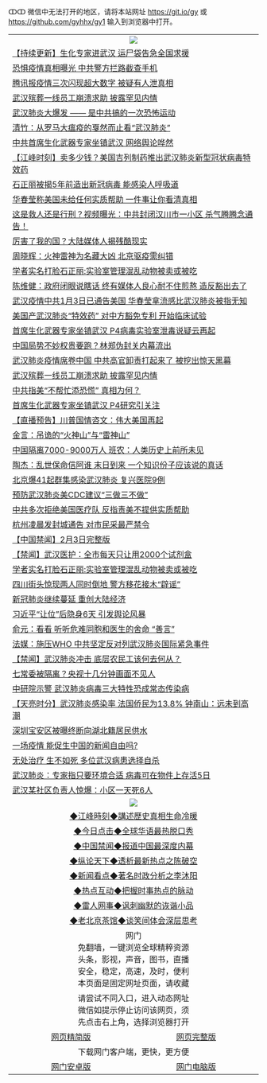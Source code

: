 ↀↀ 微信中无法打开的地区，请将本站网址 https://git.io/gy 或 https://github.com/gyhhx/gy1 输入到浏览器中打开。 

 <table>

  <tr>
    <td colspan="2" align=center><img src="https://cdn.jsdelivr.net/gh/gyoupiodf/im1/20190822-2.jpg"></td>
 </tr>
<tr><td colspan="2" align="left"><a href="https://xball.casa/oo.aspx?name=c1120084&key=eqxowaguscvmxdgc&from=gy">【持续更新】生化专家进武汉 运尸袋告急全国求援</a></td></tr>
<tr><td colspan="2" align="left"><a href="https://xball.casa/oo.aspx?name=c1125671&key=eqxowaguscvmxdgc&from=gy">恐惧疫情真相曝光 中共警方拦路截查手机</a></td></tr>
<tr><td colspan="2" align="left"><a href="https://xball.casa/oo.aspx?name=c1125652&key=eqxowaguscvmxdgc&from=gy">腾讯报疫情三次闪现超大数字 被疑有人泄真相</a></td></tr>
<tr><td colspan="2" align="left"><a href="https://xball.casa/oo.aspx?name=c1125669&key=eqxowaguscvmxdgc&from=gy">武汉殡葬一线员工崩溃求助 披露罕见内情</a></td></tr>
<tr><td colspan="2" align="left"><a href="https://xball.casa/oo.aspx?name=c1125604&key=eqxowaguscvmxdgc&from=gy">武汉肺炎大爆发 —— 是中共搞的一次恐怖运动</a></td></tr>
<tr><td colspan="2" align="left"><a href="https://xball.casa/oo.aspx?name=c1125603&key=eqxowaguscvmxdgc&from=gy">清竹：从罗马大瘟疫的戛然而止看“武汉肺炎”</a></td></tr>
<tr><td colspan="2" align="left"><a href="https://xball.casa/oo.aspx?name=c1125686&key=eqxowaguscvmxdgc&from=gy">中共首席生化武器专家坐镇武汉 网络舆论哗然</a></td></tr>
<tr><td colspan="2" align="left"><a href="https://xball.casa/oo.aspx?name=c1125553&key=eqxowaguscvmxdgc&from=gy">【江峰时刻】卖多少钱？美国吉列制药推出武汉肺炎新型冠状病毒特效药</a></td></tr>
<tr><td colspan="2" align="left"><a href="https://xball.casa/oo.aspx?name=c1125628&key=eqxowaguscvmxdgc&from=gy">石正丽被揭5年前造出新冠病毒 能感染人呼吸道</a></td></tr>
<tr><td colspan="2" align="left"><a href="https://xball.casa/oo.aspx?name=c1125732&key=eqxowaguscvmxdgc&from=gy">华春莹称美国未给任何实质帮助 一件事让你看清真相</a></td></tr>
<tr><td colspan="2" align="left"><a href="https://xball.casa/oo.aspx?name=c1125710&key=eqxowaguscvmxdgc&from=gy">这是救人还是行刑？视频曝光：中共封闭汉川市一小区 杀气腾腾念通告！</a></td></tr>
<tr><td colspan="2" align="left"><a href="https://xball.casa/oo.aspx?name=c1125643&key=eqxowaguscvmxdgc&from=gy">厉害了我的国？大陆媒体人揭残酷现实</a></td></tr>
<tr><td colspan="2" align="left"><a href="https://xball.casa/oo.aspx?name=c1125627&key=eqxowaguscvmxdgc&from=gy">周晓辉：火神雷神为名藏大凶 北京驱疫需纠错</a></td></tr>
<tr><td colspan="2" align="left"><a href="https://xball.casa/oo.aspx?name=c1125663&key=eqxowaguscvmxdgc&from=gy">学者实名打脸石正丽:实验室管理混乱动物被卖或被吃</a></td></tr>
<tr><td colspan="2" align="left"><a href="https://xball.casa/oo.aspx?name=c1125717&key=eqxowaguscvmxdgc&from=gy">陈维健：政府闭眼说瞎话 终有媒体人良心耐不住煎熬 造反豁出去了</a></td></tr>
<tr><td colspan="2" align="left"><a href="https://xball.casa/oo.aspx?name=c1125618&key=eqxowaguscvmxdgc&from=gy">武汉疫情中共1月3日已通告美国 华春莹拿流感比武汉肺炎被指无知</a></td></tr>
<tr><td colspan="2" align="left"><a href="https://xball.casa/oo.aspx?name=c1125765&key=eqxowaguscvmxdgc&from=gy">美国产武汉肺炎“特效药” 对中方豁免专利 开始临床试验</a></td></tr>
<tr><td colspan="2" align="left"><a href="https://xball.casa/oo.aspx?name=c1125734&key=eqxowaguscvmxdgc&from=gy">首席生化武器专家坐镇武汉 P4病毒实验室泄毒说疑云再起</a></td></tr>
<tr><td colspan="2" align="left"><a href="https://xball.casa/oo.aspx?name=c1125763&key=eqxowaguscvmxdgc&from=gy">中国局势不妙权贵要跑？林郑伪封关内幕流出</a></td></tr>
<tr><td colspan="2" align="left"><a href="https://xball.casa/oo.aspx?name=c1125746&key=eqxowaguscvmxdgc&from=gy">武汉肺炎疫情席卷中国 中共高官卸责打起来了 被挖出惊天黑幕</a></td></tr>
<tr><td colspan="2" align="left"><a href="https://xball.casa/oo.aspx?name=c1125711&key=eqxowaguscvmxdgc&from=gy">武汉殡葬一线员工崩溃求助 披露罕见内情</a></td></tr>
<tr><td colspan="2" align="left"><a href="https://xball.casa/oo.aspx?name=c1125676&key=eqxowaguscvmxdgc&from=gy">中共指美“不帮忙添恐慌” 真相为何？</a></td></tr>
<tr><td colspan="2" align="left"><a href="https://xball.casa/oo.aspx?name=c1125668&key=eqxowaguscvmxdgc&from=gy">首席生化武器专家坐镇武汉 P4研究引关注</a></td></tr>
<tr><td colspan="2" align="left"><a href="https://xball.casa/oo.aspx?name=c1125625&key=eqxowaguscvmxdgc&from=gy">【直播预告】川普国情咨文：伟大美国再起</a></td></tr>
<tr><td colspan="2" align="left"><a href="https://xball.casa/oo.aspx?name=c1125762&key=eqxowaguscvmxdgc&from=gy">金言：吊诡的“火神山”与“雷神山”</a></td></tr>
<tr><td colspan="2" align="left"><a href="https://xball.casa/oo.aspx?name=c1125566&key=eqxowaguscvmxdgc&from=gy">中国隔离7000-9000万人 班农：人类历史上前所未见</a></td></tr>
<tr><td colspan="2" align="left"><a href="https://xball.casa/oo.aspx?name=c1125718&key=eqxowaguscvmxdgc&from=gy">陶杰：乱世保命信阿谁 末日到来 一个知识份子应该说的真话</a></td></tr>
<tr><td colspan="2" align="left"><a href="https://xball.casa/oo.aspx?name=c1125698&key=eqxowaguscvmxdgc&from=gy">北京爆41起群集感染武汉肺炎 复兴医院9例</a></td></tr>
<tr><td colspan="2" align="left"><a href="https://xball.casa/oo.aspx?name=c1125807&key=eqxowaguscvmxdgc&from=gy">预防武汉肺炎美CDC建议“三做三不做”</a></td></tr>
<tr><td colspan="2" align="left"><a href="https://xball.casa/oo.aspx?name=c1125629&key=eqxowaguscvmxdgc&from=gy">中共多次拒绝美国医疗队 反指责美不提供实质帮助</a></td></tr>
<tr><td colspan="2" align="left"><a href="https://xball.casa/oo.aspx?name=c1125747&key=eqxowaguscvmxdgc&from=gy">杭州凌晨发封城通告 对市民采最严禁令</a></td></tr>
<tr><td colspan="2" align="left"><a href="https://xball.casa/oo.aspx?name=c1125675&key=eqxowaguscvmxdgc&from=gy">【中国禁闻】2月3日完整版</a></td></tr>
<tr><td colspan="2" align="left"><a href="https://xball.casa/oo.aspx?name=c1125650&key=eqxowaguscvmxdgc&from=gy">【禁闻】武汉医护：全市每天只让用2000个试剂盒</a></td></tr>
<tr><td colspan="2" align="left"><a href="https://xball.casa/oo.aspx?name=c1125615&key=eqxowaguscvmxdgc&from=gy">学者实名打脸石正丽:实验室管理混乱动物被卖或被吃</a></td></tr>
<tr><td colspan="2" align="left"><a href="https://xball.casa/oo.aspx?name=c1125707&key=eqxowaguscvmxdgc&from=gy">四川街头惊现两人同时倒地 警方移花接木“辟谣”</a></td></tr>
<tr><td colspan="2" align="left"><a href="https://xball.casa/oo.aspx?name=c1125672&key=eqxowaguscvmxdgc&from=gy">新冠肺炎继续蔓延 重创大陆经济</a></td></tr>
<tr><td colspan="2" align="left"><a href="https://xball.casa/oo.aspx?name=c1125736&key=eqxowaguscvmxdgc&from=gy">习近平“让位”后隐身6天 引发舆论风暴</a></td></tr>
<tr><td colspan="2" align="left"><a href="https://xball.casa/oo.aspx?name=c1125760&key=eqxowaguscvmxdgc&from=gy">俞元：看看 听听危难同胞和医生的舍命 “善言”</a></td></tr>
<tr><td colspan="2" align="left"><a href="https://xball.casa/oo.aspx?name=c1125733&key=eqxowaguscvmxdgc&from=gy">法媒：施压WHO 中共坚定反对列武汉肺炎国际紧急事件</a></td></tr>
<tr><td colspan="2" align="left"><a href="https://xball.casa/oo.aspx?name=c1125651&key=eqxowaguscvmxdgc&from=gy">【禁闻】武汉肺炎冲击 底层农民工该何去何从？</a></td></tr>
<tr><td colspan="2" align="left"><a href="https://xball.casa/oo.aspx?name=c1125819&key=eqxowaguscvmxdgc&from=gy">七常委被隔离？央视十几分钟画面不见人</a></td></tr>
<tr><td colspan="2" align="left"><a href="https://xball.casa/oo.aspx?name=c1125608&key=eqxowaguscvmxdgc&from=gy">中研院示警 武汉肺炎病毒三大特性恐成常态传染病</a></td></tr>
<tr><td colspan="2" align="left"><a href="https://xball.casa/oo.aspx?name=c1125791&key=eqxowaguscvmxdgc&from=gy">【天亮时分】武汉肺炎感染率 法国侨民为13.8% 钟南山：远未到高潮</a></td></tr>
<tr><td colspan="2" align="left"><a href="https://xball.casa/oo.aspx?name=c1125820&key=eqxowaguscvmxdgc&from=gy">深圳宝安区被曝终断向湖北籍居民供水</a></td></tr>
<tr><td colspan="2" align="left"><a href="https://xball.casa/oo.aspx?name=c1125661&key=eqxowaguscvmxdgc&from=gy">一场疫情 能促生中国的新闻自由吗?</a></td></tr>
<tr><td colspan="2" align="left"><a href="https://xball.casa/oo.aspx?name=c1125659&key=eqxowaguscvmxdgc&from=gy">无处治疗 生不如死 多位武汉病患选择自杀</a></td></tr>
<tr><td colspan="2" align="left"><a href="https://xball.casa/oo.aspx?name=c1125690&key=eqxowaguscvmxdgc&from=gy">武汉肺炎：专家指只要环境合适 病毒可在物件上存活5日</a></td></tr>
<tr><td colspan="2" align="left"><a href="https://xball.casa/oo.aspx?name=c1125735&key=eqxowaguscvmxdgc&from=gy">武汉某社区负责人惊爆：小区一天死6人</a></td></tr>

 <tr>
   <td colspan="2" align=center><img src="https://cdn.jsdelivr.net/gh/gyoupiodf/im1/jf-1.jpg"></td>
  </tr>
   <tr>
   <td colspan="2" align=center> 
<a href="https://xball.casa/oo.aspx?name=c922850&key=eqxowaguscvmxdgc&from=gy&tag=9877">◆江峰時刻◆講述歷史真相生命冷暖</a><br/>
    </td>
  </tr>
   <tr>
   <td colspan="2" align=center> 
<a href="https://xball.casa/oo.aspx?name=c816850&key=eqxowaguscvmxdgc&from=gy&tag=9877">◆今日点击◆全球华语最热脱口秀</a><br/>
    </td>
  </tr>
  <tr>
  <td colspan="2" align=center>
<a href="https://xball.casa/oo.aspx?name=c816860&key=eqxowaguscvmxdgc&from=gy&tag=99733110">◆中国禁闻◆报道中国最深度内幕</a><br/>
   </tr>
  <tr>
     <td colspan="2" align=center>
<a href="https://xball.casa/oo.aspx?name=c816855&key=eqxowaguscvmxdgc&from=gy&tag=997110">◆纵论天下◆透析最新热点之陈破空</a><br/>
   </tr>
   <tr>
      <td colspan="2" align=center>
<a href="https://xball.casa/oo.aspx?name=c838308&key=eqxowaguscvmxdgc&from=gy&tag=9973110">◆新闻看点◆著名时政分析之李沐阳</a><br/>
   </tr>
   <tr>
     <td colspan="2" align=center>
<a href="https://xball.casa/oo.aspx?name=c816852&key=eqxowaguscvmxdgc&from=gy&tag=9733110">◆热点互动◆把握时事热点的脉动</a><br/>
   </tr>
   <tr>
      <td colspan="2" align=center>
<a href="https://xball.casa/oo.aspx?name=c816694&key=eqxowaguscvmxdgc&from=gy&tag=93310">◆雷人网事◆讽刺幽默的诙谐小品</a><br/>
   </tr>
   <tr>
    <td colspan="2" align=center>
<a href="https://xball.casa/oo.aspx?name=c816650&key=eqxowaguscvmxdgc&from=gy&tag=9973110">◆老北京茶馆◆谈笑间体会深层思考</a><br/>
   </tr>
<tr>
    <td colspan="2" align="center">网门<br/>免翻墙，一键浏览全球精粹资源<br/>头条，影视，声音，图书，直播<br/>安全，稳定，高速，及时，便利<br/>本页面是固定网址页面，请收藏</td>
  <tr>
  <tr>
    <td colspan="2" align="center">请尝试不同入口，进入动态网址<br/>微信如提示停止访问该网页，须<br/>先点击右上角，选择浏览器打开</td>
  <tr>  
  <tr>
    <td align="center"><a href="https://gitcdn.xyz/repo/otiny/up/master/show002.htm">网页精简版</a></td>
    <td align="center"><a href="https://gitcdn.xyz/repo/otiny/up/master/show001.htm">网页完整版</a></td>
  </tr>
  <tr>
    <td colspan="2" align="center">下载网门客户端，更快，更方便</td>
  <tr>
  <tr>
    <td align="center"><a href="https://raw.githubusercontent.com/opipe/up/master/oGatea.apk">网门安卓版</a></td>
    <td align="center"><a href="https://raw.githubusercontent.com/opipe/up/master/oGate.zip">网门电脑版</a></td>
  </tr>

</table>

